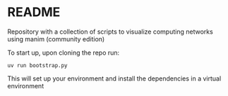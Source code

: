 # README #

Repository with a collection of scripts to visualize computing networks using manim (community edition)

To start up, upon cloning the repo run:

    uv run bootstrap.py

This will set up your environment and install the dependencies in a virtual environment
